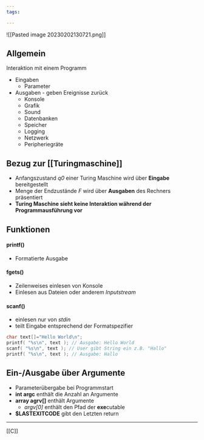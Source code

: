 ```yaml
---
tags:

---
```


![[Pasted image 20230202130721.png]]

## Allgemein
Interaktion mit einem Programm
- Eingaben
	- Parameter
- Ausgaben - geben Ereignisse zurück
	- Konsole
	- Grafik
	- Sound
	- Datenbanken
	- Speicher
	- Logging
	- Netzwerk
	- Peripheriegräte

## Bezug zur [[Turingmaschine]]
- Anfangszustand *q0* einer Turing Maschine wird über **Eingabe** bereitgestellt
- Menge der Endzustände *F* wird über **Ausgaben** des Rechners präsentiert  
- **Turing Maschine sieht keine Interaktion während der Programmausführung vor**

## Funktionen
#### printf()
- Formatierte Ausgabe
#### fgets()
- Zeilenweises einlesen von Konsole
- Einlesen aus Dateien oder anderem *Inputstream*
#### scanf()
- einlesen nur von *stdin*
- teilt Eingabe entsprechend der Formatspezifier
```C
char text[]="Hello World\n";
printf( "%s\n", text ); // Ausgabe: Hello World
scanf( "%s\n", text ); // User gibt String ein z.B. "Hallo"
printf( "%s\n", text ); // Ausgabe: Hallo
```
## Ein-/Ausgabe über Argumente
- Parameterübergabe bei Programmstart
- **int argc** enthält die Anzahl an Argumente
- **array agrv[]** enthält Argumente
	- *argv[0]* enthält den Pfad der **exe**cutable
- **$LASTEXITCODE** gibt den Letzten return

---
[[C]]
